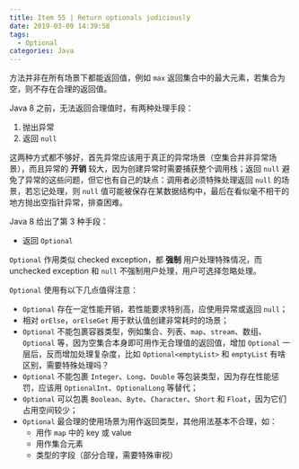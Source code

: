 ```yaml
---
title: Item 55 | Return optionals judiciously
date: 2019-03-09 14:39:58
tags:
  - Optional
categories: Java
---
```


方法并非在所有场景下都能返回值，例如 `max` 返回集合中的最大元素，若集合为空，则不存在合理的返回值。

Java 8 之前，无法返回合理值时，有两种处理手段：

1. 抛出异常
2. 返回 `null`

这两种方式都不够好，首先异常应该用于真正的异常场景（空集合并非异常场景），而且异常的 **开销** 较大，因为创建异常时需要捕获整个调用栈；返回 `null` 避免了异常的这些问题，但它也有自己的缺点：调用者必须特殊处理返回 `null` 的场景，若忘记处理，则 `null` 值可能被保存在某数据结构中，最后在看似毫不相干的地方抛出空指针异常，排查困难。

<!-- more -->

Java 8 给出了第 3 种手段：

* 返回 `Optional`

`Optional` 作用类似 checked exception，都 **强制** 用户处理特殊情况，而 unchecked exception 和 `null` 不强制用户处理，用户可选择忽略处理。

`Optional` 使用有以下几点值得注意：

* `Optional` 存在一定性能开销，若性能要求特别高，应使用异常或返回 `null`；
* 相对 `orElse`，`orElseGet` 用于默认值创建非常耗时的场景；
* `Optional` 不能包裹容器类型，例如集合、列表、`map`、`stream`、数组、`Optional` 等，因为空集合本身即可用作无合理值的返回值，增加 `Optional` 一层后，反而增加处理复杂度，比如 `Optional<emptyList>` 和 `emptyList` 有啥区别，需要特殊处理吗？
* `Optional` 不能包裹 `Integer`、`Long`、`Double` 等包装类型，因为存在性能惩罚，应该用 `OptionalInt`、`OptionalLong` 等替代；
* `Optional` 可以包裹 `Boolean`、`Byte`、`Character`、`Short` 和 `Float`，因为它们占用空间较少；
* `Optional` 最合理的使用场景为用作返回类型，其他用法基本不合理，如：
  + 用作 `map` 中的 key 或 value
  * 用作集合元素
  * 类型的字段（部分合理，需要特殊审视）

